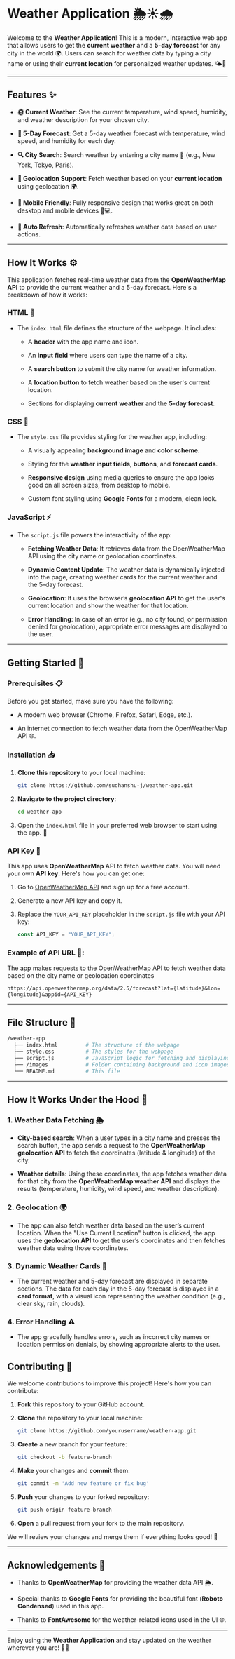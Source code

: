 # Weather Application 🌦️☀️🌧️

Welcome to the **Weather Application**! This is a modern, interactive web app that allows users to get the **current weather** and a **5-day forecast** for any city in the world 🌍. Users can search for weather data by typing a city name or using their **current location** for personalized weather updates. 🌤️📍

---

## Features ✨

- **🌞 Current Weather**: See the current temperature, wind speed, humidity, and weather description for your chosen city.

- **📅 5-Day Forecast**: Get a 5-day weather forecast with temperature, wind speed, and humidity for each day.

- **🔍 City Search**: Search weather by entering a city name 🌆 (e.g., New York, Tokyo, Paris).

- **📡 Geolocation Support**: Fetch weather based on your **current location** using geolocation 🌍.

- **📱 Mobile Friendly**: Fully responsive design that works great on both desktop and mobile devices 📱💻.

- **🔄 Auto Refresh**: Automatically refreshes weather data based on user actions.

---

<!-- ## Screenshots 📸

![Weather App Screenshot](./images/screenshot.png) -->

## How It Works ⚙️

This application fetches real-time weather data from the **OpenWeatherMap API** to provide the current weather and a 5-day forecast. Here's a breakdown of how it works:

### HTML 📝

- The `index.html` file defines the structure of the webpage. It includes:
  
  - A **header** with the app name and icon.
  
  - An **input field** where users can type the name of a city.
  
  - A **search button** to submit the city name for weather information.
  
  - A **location button** to fetch weather based on the user's current location.
  
  - Sections for displaying **current weather** and the **5-day forecast**.

### CSS 🎨

- The `style.css` file provides styling for the weather app, including:
  
  - A visually appealing **background image** and **color scheme**.
  
  - Styling for the **weather input fields**, **buttons**, and **forecast cards**.
  
  - **Responsive design** using media queries to ensure the app looks good on all screen sizes, from desktop to mobile.
  
  - Custom font styling using **Google Fonts** for a modern, clean look.

### JavaScript ⚡

- The `script.js` file powers the interactivity of the app:
  
  - **Fetching Weather Data**: It retrieves data from the OpenWeatherMap API using the city name or geolocation coordinates.
  
  - **Dynamic Content Update**: The weather data is dynamically injected into the page, creating weather cards for the current weather and the 5-day forecast.
  
  - **Geolocation**: It uses the browser’s **geolocation API** to get the user's current location and show the weather for that location.
  
  - **Error Handling**: In case of an error (e.g., no city found, or permission denied for geolocation), appropriate error messages are displayed to the user.

---

## Getting Started 🚀

### Prerequisites 📋

Before you get started, make sure you have the following:

- A modern web browser (Chrome, Firefox, Safari, Edge, etc.).

- An internet connection to fetch weather data from the OpenWeatherMap API 🌐.

### Installation 📥

1. **Clone this repository** to your local machine:
    ```bash
    git clone https://github.com/sudhanshu-j/weather-app.git
    ```
2. **Navigate to the project directory**:
    ```bash
    cd weather-app
    ```
3. Open the `index.html` file in your preferred web browser to start using the app. 🎉

### API Key 🔑

This app uses **OpenWeatherMap** API to fetch weather data. You will need your own **API key**. Here's how you can get one:

1. Go to [OpenWeatherMap API](https://openweathermap.org/api) and sign up for a free account.

2. Generate a new API key and copy it.

3. Replace the `YOUR_API_KEY` placeholder in the `script.js` file with your API key:
   
   ```javascript
   const API_KEY = "YOUR_API_KEY"; 
   ```

### Example of API URL 📡:

The app makes requests to the OpenWeatherMap API to fetch weather data based on the city name or geolocation coordinates

   ```plaintext
   https://api.openweathermap.org/data/2.5/forecast?lat={latitude}&lon={longitude}&appid={API_KEY}
   ```

---

## File Structure 📂

```bash
/weather-app
  ├── index.html         # The structure of the webpage
  ├── style.css          # The styles for the webpage
  ├── script.js          # JavaScript logic for fetching and displaying weather data
  ├── /images            # Folder containing background and icon images
  └── README.md          # This file
```

---

## How It Works Under the Hood 🔧

### 1. Weather Data Fetching 🌦️

- **City-based search**: When a user types in a city name and presses the search button, the app sends a request to the **OpenWeatherMap geolocation API** to fetch the coordinates (latitude & longitude) of the city.

- **Weather details**: Using these coordinates, the app fetches weather data for that city from the **OpenWeatherMap weather API** and displays the results (temperature, humidity, wind speed, and weather description).

### 2. Geolocation 🌍

- The app can also fetch weather data based on the user’s current location. When the "Use Current Location" button is clicked, the app uses the **geolocation API** to get the user’s coordinates and then fetches weather data using those coordinates.

### 3. Dynamic Weather Cards 📅

- The current weather and 5-day forecast are displayed in separate sections. The data for each day in the 5-day forecast is displayed in a **card format**, with a visual icon representing the weather condition (e.g., clear sky, rain, clouds).

### 4. Error Handling ⚠️

- The app gracefully handles errors, such as incorrect city names or location permission denials, by showing appropriate alerts to the user.

## Contributing 🤝

We welcome contributions to improve this project! Here's how you can contribute:

1. **Fork** this repository to your GitHub account.

2. **Clone** the repository to your local machine:
    ```bash
    git clone https://github.com/yourusername/weather-app.git
    ```

3. **Create** a new branch for your feature:
    ```bash
    git checkout -b feature-branch
    ```

4. **Make** your changes and **commit** them:
    ```bash
    git commit -m 'Add new feature or fix bug'
    ```

5. **Push** your changes to your forked repository:
    ```bash
    git push origin feature-branch
    ```

6. **Open** a pull request from your fork to the main repository.

We will review your changes and merge them if everything looks good! 🎉

---

## Acknowledgements 🙏

- Thanks to **OpenWeatherMap** for providing the weather data API 🌦️.

- Special thanks to **Google Fonts** for providing the beautiful font (**Roboto Condensed**) used in this app.

- Thanks to **FontAwesome** for the weather-related icons used in the UI 🌐.

---

Enjoy using the **Weather Application** and stay updated on the weather wherever you are! 🎉🌈
